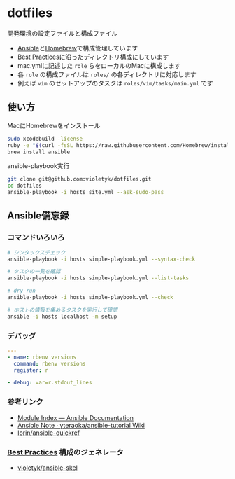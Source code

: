 dotfiles
========

開発環境の設定ファイルと構成ファイル


- [Ansible](http://www.ansible.com/)と[Homebrew](http://brew.sh/)で構成管理しています
- [Best Practices](http://docs.ansible.com/ansible/playbooks_best_practices.html)に沿ったディレクトリ構成にしています
- mac.ymlに記述した `role` らをローカルのMacに構成します
- 各 `role` の構成ファイルは `roles/` の各ディレクトリに対応します
- 例えば `vim` のセットアップのタスクは `roles/vim/tasks/main.yml` です

## 使い方

MacにHomebrewをインストール

```sh
sudo xcodebuild -license
ruby -e "$(curl -fsSL https://raw.githubusercontent.com/Homebrew/install/master/install)"
brew install ansible
```

ansible-playbook実行

```sh
git clone git@github.com:violetyk/dotfiles.git
cd dotfiles
ansible-playbook -i hosts site.yml --ask-sudo-pass
```


## Ansible備忘録

### コマンドいろいろ

```sh
# シンタックスチェック
ansible-playbook -i hosts simple-playbook.yml --syntax-check

# タスクの一覧を確認
ansible-playbook -i hosts simple-playbook.yml --list-tasks

# dry-run
ansible-playbook -i hosts simple-playbook.yml --check

# ホストの情報を集めるタスクを実行して確認
ansible -i hosts localhost -m setup
```

### デバッグ

```yml
---
- name: rbenv versions
  command: rbenv versions
  register: r

- debug: var=r.stdout_lines
```

### 参考リンク
- [Module Index — Ansible Documentation](http://docs.ansible.com/ansible/modules_by_category.html)
- [Ansible Note · yteraoka/ansible-tutorial Wiki](https://github.com/yteraoka/ansible-tutorial/wiki/Ansible-Note)
- [lorin/ansible-quickref](https://github.com/lorin/ansible-quickref)

### [Best Practices](http://docs.ansible.com/ansible/playbooks_best_practices.html) 構成のジェネレータ
- [violetyk/ansible-skel](https://github.com/violetyk/ansible-skel)
